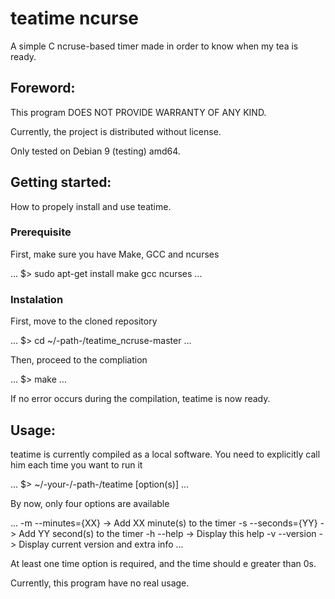# teatime ncurse

A simple C ncruse-based timer made in order to know when my tea is ready.

## Foreword:
This program DOES NOT PROVIDE WARRANTY OF ANY KIND.

Currently, the project is distributed without license.

Only tested on Debian 9 (testing) amd64.

## Getting started:

How to propely install and use teatime.

### Prerequisite

First, make sure you have Make, GCC and ncurses

...
$> sudo apt-get install make gcc ncurses
...

### Instalation

First, move to the cloned repository

...
$> cd ~/-path-/teatime_ncruse-master
...

Then, proceed to the compliation

...
$> make
...

If no error occurs during the compilation, teatime is now ready.

## Usage:

teatime is currently compiled as a local software.
You need to explicitly call him each time you want to run it

...
$> ~/-your-/-path-/teatime [option(s)]
...

By now, only four options are available

...
-m --minutes={XX}	  -> Add XX minute(s) to the timer
-s --seconds={YY}	  -> Add YY second(s) to the timer
-h --help		  -> Display this help
-v --version		  -> Display current version and extra info
...

At least one time option is required, and the time should e greater than 0s.

Currently, this program have no real usage.
